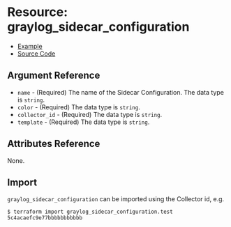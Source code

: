# Resource: graylog_sidecar_configuration

* [Example](https://github.com/zahiar/terraform-provider-graylog/blob/master/examples/v0.12/sidecar_configuration.tf)
* [Source Code](https://github.com/zahiar/terraform-provider-graylog/blob/master/graylog/resource/sidecar/configuration/resource.go)

## Argument Reference

* `name` - (Required) The name of the Sidecar Configuration. The data type is `string`.
* `color` - (Required) The data type is `string`.
* `collector_id` - (Required) The data type is `string`.
* `template` - (Required) The data type is `string`.

## Attributes Reference

None.

## Import

`graylog_sidecar_configuration` can be imported using the Collector id, e.g.

```console
$ terraform import graylog_sidecar_configuration.test 5c4acaefc9e77bbbbbbbbbbb
```
